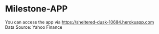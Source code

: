 # Milestone-APP

You can access the app via https://sheltered-dusk-10684.herokuapp.com
Data Source: Yahoo Finance
